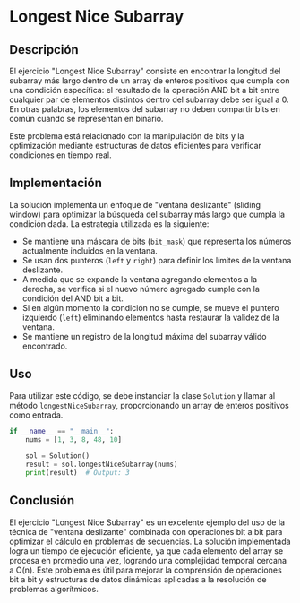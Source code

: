 # Longest Nice Subarray

## Descripción

El ejercicio "Longest Nice Subarray" consiste en encontrar la longitud del subarray más largo dentro de un array de enteros positivos que cumpla con una condición específica: el resultado de la operación AND bit a bit entre cualquier par de elementos distintos dentro del subarray debe ser igual a 0. En otras palabras, los elementos del subarray no deben compartir bits en común cuando se representan en binario.

Este problema está relacionado con la manipulación de bits y la optimización mediante estructuras de datos eficientes para verificar condiciones en tiempo real.

## Implementación

La solución implementa un enfoque de "ventana deslizante" (sliding window) para optimizar la búsqueda del subarray más largo que cumpla la condición dada. La estrategia utilizada es la siguiente:

- Se mantiene una máscara de bits (`bit_mask`) que representa los números actualmente incluidos en la ventana.
- Se usan dos punteros (`left` y `right`) para definir los límites de la ventana deslizante.
- A medida que se expande la ventana agregando elementos a la derecha, se verifica si el nuevo número agregado cumple con la condición del AND bit a bit.
- Si en algún momento la condición no se cumple, se mueve el puntero izquierdo (`left`) eliminando elementos hasta restaurar la validez de la ventana.
- Se mantiene un registro de la longitud máxima del subarray válido encontrado.

## Uso

Para utilizar este código, se debe instanciar la clase `Solution` y llamar al método `longestNiceSubarray`, proporcionando un array de enteros positivos como entrada.

```python
if __name__ == "__main__":
    nums = [1, 3, 8, 48, 10]
    
    sol = Solution()
    result = sol.longestNiceSubarray(nums)
    print(result)  # Output: 3
```

## Conclusión

El ejercicio "Longest Nice Subarray" es un excelente ejemplo del uso de la técnica de "ventana deslizante" combinada con operaciones bit a bit para optimizar el cálculo en problemas de secuencias. La solución implementada logra un tiempo de ejecución eficiente, ya que cada elemento del array se procesa en promedio una vez, logrando una complejidad temporal cercana a O(n). Este problema es útil para mejorar la comprensión de operaciones bit a bit y estructuras de datos dinámicas aplicadas a la resolución de problemas algorítmicos.
